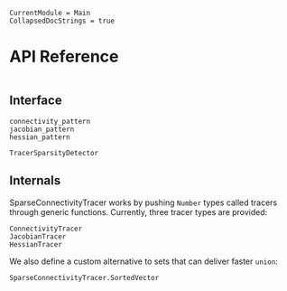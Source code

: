 
```@meta
CurrentModule = Main
CollapsedDocStrings = true
```

# API Reference
```@index
```

## Interface
```@docs
connectivity_pattern
jacobian_pattern
hessian_pattern
```
```@docs
TracerSparsityDetector
```

## Internals
SparseConnectivityTracer works by pushing `Number` types called tracers through generic functions.
Currently, three tracer types are provided:

```@docs
ConnectivityTracer
JacobianTracer
HessianTracer
```

We also define a custom alternative to sets that can deliver faster `union`:

```@docs
SparseConnectivityTracer.SortedVector
```
